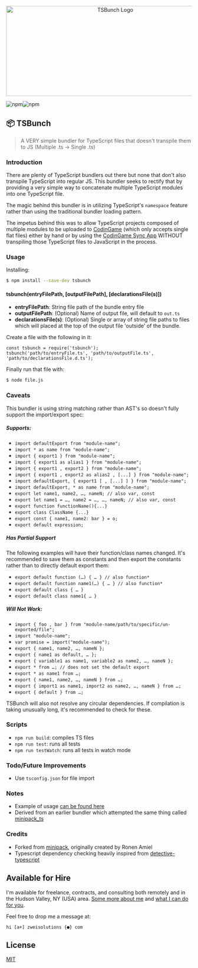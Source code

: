 <p align="center">
    <img height="244" width="576" alt = "TSBunch Logo" src="https://raw.githubusercontent.com/Zweihander-Main/TSBunch/master/docs/TSBunch.png">
</p>

![npm](https://img.shields.io/npm/v/tsbunch)![npm](https://img.shields.io/npm/dy/tsbunch)

## 📦 TSBunch

> A VERY simple bundler for TypeScript files that doesn't transpile them to JS (Multiple .ts -> Single .ts)

### Introduction

There are plenty of TypeScript bundlers out there but none that don't also transpile TypeScript into regular JS. This bundler seeks to rectify that by providing a very simple way to concatenate multiple TypeScript modules into one TypeScript file.

The magic behind this bundler is in utilizing TypeScript's `namespace` feature rather than using the traditional bundler loading pattern.

The impetus behind this was to allow TypeScript projects composed of multiple modules to be uploaded to [CodinGame](https://www.codingame.com) (which only accepts single flat files) either by hand or by using the [CodinGame Sync App](https://chrome.google.com/webstore/detail/codingame-sync-app/nmdombhgnofjnnaenegcdehnbkajfgbh) WITHOUT transpiling those TypeScript files to JavaScript in the process.

### Usage

Installing:

```sh
$ npm install --save-dev tsbunch
```

#### tsbunch(entryFilePath, [outputFilePath], [declarationsFile(s)])

-   **entryFilePath**: String file path of the bundle entry file
-   **outputFilePath**: (Optional) Name of output file, will default to `out.ts`
-   **declarationsFile(s)**: (Optional) Single or array of string file paths to files which will placed at the top of the output file 'outside' of the bundle.

Create a file with the following in it:

```
const tsbunch = require('tsbunch');
tsbunch('path/to/entryFile.ts', 'path/to/outputFile.ts', 'path/to/declarationsFile.d.ts');
```

Finally run that file with:

```sh
$ node file.js
```

### Caveats

This bundler is using string matching rather than AST's so doesn't fully support the import/export spec:

##### Supports:

-   `import defaultExport from "module-name";`
-   `import * as name from "module-name";`
-   `import { export1 } from "module-name";`
-   `import { export1 as alias1 } from "module-name";`
-   `import { export1 , export2 } from "module-name";`
-   `import { export1 , export2 as alias2 , [...] } from "module-name";`
-   `import defaultExport, { export1 [ , [...] ] } from "module-name";`
-   `import defaultExport, * as name from "module-name";`
-   `export let name1, name2, …, nameN; // also var, const`
-   `export let name1 = …, name2 = …, …, nameN; // also var, const`
-   `export function functionName(){...}`
-   `export class ClassName {...}`
-   `export const { name1, name2: bar } = o;`
-   `export default expression;`

##### Has Partial Support

The following examples will have their function/class names changed. It's recommended to save them as constants and then export the constants rather than to directly default export them:

-   `export default function (…) { … } // also function*`
-   `export default function name1(…) { … } // also function*`
-   `export default class { … }`
-   `export default class name1{ … }`

##### Will Not Work:

-   `import { foo , bar } from "module-name/path/to/specific/un-exported/file";`
-   `import "module-name";`
-   `var promise = import("module-name");`
-   `export { name1, name2, …, nameN };`
-   `export { name1 as default, … };`
-   `export { variable1 as name1, variable2 as name2, …, nameN };`
-   `export * from …; // does not set the default export`
-   `export * as name1 from …;`
-   `export { name1, name2, …, nameN } from …;`
-   `export { import1 as name1, import2 as name2, …, nameN } from …;`
-   `export { default } from …;`

TSBunch will also not resolve any circular dependencies. If compilation is taking unusually long, it's recommended to check for these.

### Scripts

-   `npm run build`: compiles TS files
-   `npm run test`: runs all tests
-   `npm run testWatch`: runs all tests in watch mode

### Todo/Future Improvements

-   Use `tsconfig.json` for file import

### Notes

-   Example of usage [can be found here](https://github.com/Zweihander-Main/CodinGame_TS)
-   Derived from an earlier bundler which attempted the same thing called [minipack_ts](https://github.com/Zweihander-Main/minipack_ts)

### Credits

-   Forked from [minipack](https://github.com/ronami/minipack), originally created by Ronen Amiel
-   Typescript dependency checking heavily inspired from [detective-typescript](https://github.com/pahen/detective-typescript)

## Available for Hire

I'm available for freelance, contracts, and consulting both remotely and in the Hudson Valley, NY (USA) area. [Some more about me](https://www.zweisolutions.com/about.html) and [what I can do for you](https://www.zweisolutions.com/services.html).

Feel free to drop me a message at:

```
hi [a+] zweisolutions {●} com
```

## License

[MIT](./LICENSE)
